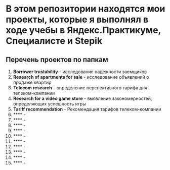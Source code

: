 # В этом репозитории находятся мои проекты, которые я выполнял в ходе учебы в Яндекс.Практикуме, Специалисте и Stepik

## Перечень проектов по папкам
1. **Borrower trustability** - исследование надежности заемщиков
2. **Research of apartments for sale** - исследование объявлений о продаже квартир
3. **Telecom research** - определение перспективного тарифа для телеком-компании
4. **Research for a video game store** - выявление закономерностей, определяющих успешность игры
5. **Tariff recommendation** - Рекомендация тарифов телеком-компании
6. **** - 
7. **** - 
8. **** - 
9. **** - 
10. **** - 
11. **** - 
12. **** - 
13. **** - 
14. **** - 
15. **** - 

